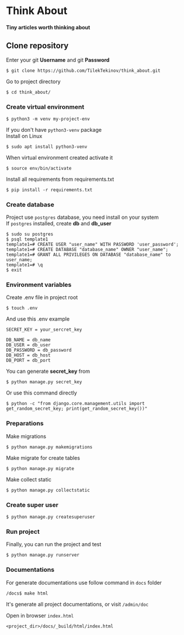 # Think About
#### Tiny articles worth thinking about

## Clone repository
Enter your git **Username** and git **Password**
```shell
$ git clone https://github.com/TilekTekinov/think_about.git
```
Go to project directory
```shell
$ cd think_about/
```

### Create virtual environment
```shell
$ python3 -m venv my-project-env
```
If you don't have `python3-venv` package <br>
Install on Linux
```shell
$ sudo apt install python3-venv
```
When virtual environment created activate it
```shell
$ source env/bin/activate
```
Install all requirements from requirements.txt
```shell
$ pip install -r requirements.txt
```

### Create database
Project use `postgres` database, you need install on your system <br>
If `postgres` installed, create **db** and **db_user**
```shell
$ sudo su postgres
$ psql template1
template1=# CREATE USER "user_name" WITH PASSWORD 'user_password';
template1=# CREATE DATABASE "database_name" OWNER "user_name";
template1=# GRANT ALL PRIVILEGES ON DATABASE "database_name" to user_name;
template1=# \q
$ exit
```

### Environment variables
Create .env file in project root
```shell
$ touch .env
```
And use this .env example
```dotenv
SECRET_KEY = your_sercret_key

DB_NAME = db_name 
DB_USER = db_user
DB_PASSWORD = db_password
DB_HOST = db_host
DB_PORT = db_port
```
You can generate **secret_key** from
```shell
$ python manage.py secret_key
```
Or use this command directly
```shell
$ python -c "from django.core.management.utils import get_random_secret_key; print(get_random_secret_key())"
```

### Preparations
Make migrations
```shell
$ python manage.py makemigrations
```
Make migrate for create tables
```shell
$ python manage.py migrate
```
Make collect static
```shell
$ python manage.py collectstatic
```

### Create super user
```shell
$ python manage.py createsuperuser
```

### Run project
Finally, you can run the project and test
```shell
$ python manage.py runserver
```

### Documentations
For generate documentations use follow command in `docs` folder
```shell
/docs$ make html
```
It's generate all project documentations, or visit `/admin/doc`

Open in browser `index.html`
```
<project_dir>/docs/_build/html/index.html
```